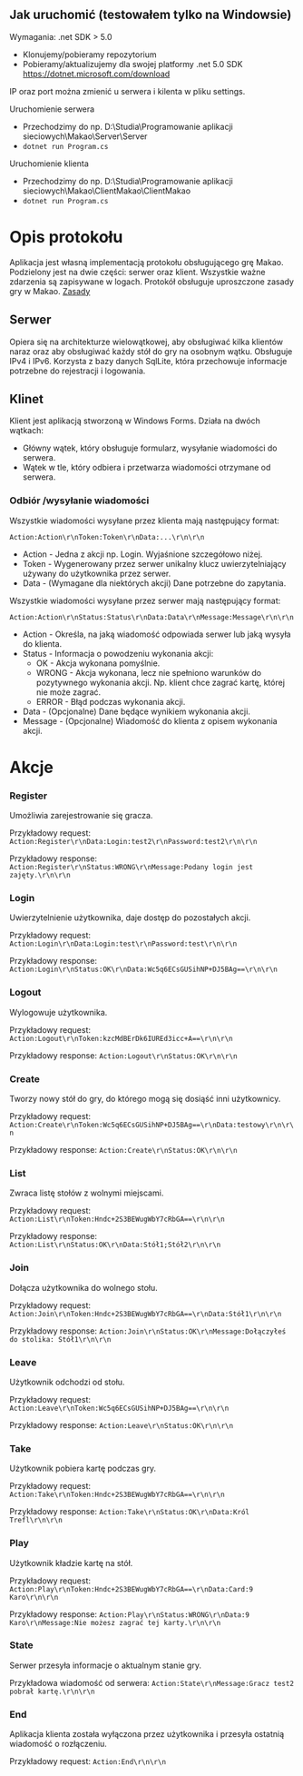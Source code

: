 ## Jak uruchomić (testowałem tylko na Windowsie)
Wymagania: .net SDK > 5.0

* Klonujemy/pobieramy repozytorium
* Pobieramy/aktualizujemy dla swojej platformy .net 5.0 SDK https://dotnet.microsoft.com/download

IP oraz port można zmienić u serwera i kilenta w pliku settings.

Uruchomienie serwera
  * Przechodzimy do np. D:\Studia\Programowanie aplikacji sieciowych\Makao\Server\Server 
  * `dotnet run Program.cs`
  
Uruchomienie klienta
  * Przechodzimy do np. D:\Studia\Programowanie aplikacji sieciowych\Makao\ClientMakao\ClientMakao
  * `dotnet run Program.cs`


# Opis protokołu 
Aplikacja jest własną implementacją protokołu obsługującego grę Makao. Podzielony jest na dwie części: serwer oraz klient.
 Wszystkie ważne zdarzenia są zapisywane w logach. Protokół obsługuje uproszczone zasady gry w Makao. [Zasady](https://github.com/mlesisz/Makao/blob/main/Zasady%20Makao.md)
## Serwer
Opiera się na architekturze wielowątkowej, aby obsługiwać kilka klientów naraz oraz aby obsługiwać każdy stół do gry na osobnym wątku. Obsługuje IPv4 i IPv6. Korzysta z bazy danych SqlLite, która przechowuje informacje potrzebne do rejestracji i logowania.
## Klinet
Klient jest aplikacją stworzoną w Windows Forms. Działa na dwóch wątkach:
- Główny wątek, który obsługuje formularz, wysyłanie wiadomości do serwera.
- Wątek w tle, który odbiera i przetwarza wiadomości otrzymane od serwera.
### Odbiór /wysyłanie wiadomości
Wszystkie wiadomości wysyłane przez klienta mają następujący format: 

 `Action:Action\r\nToken:Token\r\nData:...\r\n\r\n`
 * Action - Jedna z akcji np. Login. Wyjaśnione szczegółowo niżej.
 * Token - Wygenerowany przez serwer unikalny klucz uwierzytelniający używany do użytkownika przez serwer.
 * Data - (Wymagane dla niektórych akcji) Dane potrzebne do zapytania. 

Wszystkie wiadomości wysyłane przez serwer mają następujący format:

`Action:Action\r\nStatus:Status\r\nData:Data\r\nMessage:Message\r\n\r\n`
* Action - Określa, na jaką wiadomość odpowiada serwer lub jaką wysyła do klienta. 
* Status - Informacja o powodzeniu wykonania akcji:
  * OK - Akcja wykonana pomyślnie.
  * WRONG - Akcja wykonana, lecz nie spełniono warunków do pozytywnego wykonania akcji. Np. klient chce zagrać kartę, której nie może zagrać.
  * ERROR - Błąd podczas wykonania akcji.
* Data - (Opcjonalne) Dane będące wynikiem wykonania akcji.
* Message - (Opcjonalne) Wiadomość do klienta z opisem wykonania akcji.

# Akcje
### Register
Umożliwia zarejestrowanie się gracza.

Przykładowy request: `Action:Register\r\nData:Login:test2\r\nPassword:test2\r\n\r\n`

Przykładowy response: `Action:Register\r\nStatus:WRONG\r\nMessage:Podany login jest zajęty.\r\n\r\n`
### Login
Uwierzytelnienie użytkownika, daje dostęp do pozostałych akcji.


Przykładowy request: `Action:Login\r\nData:Login:test\r\nPassword:test\r\n\r\n`

Przykładowy response: `Action:Login\r\nStatus:OK\r\nData:Wc5q6ECsGUSihNP+DJ5BAg==\r\n\r\n`
### Logout
Wylogowuje użytkownika.

Przykładowy request: `Action:Logout\r\nToken:kzcMdBErDk6IUREd3icc+A==\r\n\r\n`

Przykładowy response: `Action:Logout\r\nStatus:OK\r\n\r\n`
### Create
Tworzy nowy stół do gry, do którego mogą się dosiąść inni użytkownicy.

Przykładowy request: `Action:Create\r\nToken:Wc5q6ECsGUSihNP+DJ5BAg==\r\nData:testowy\r\n\r\n`

Przykładowy response: `Action:Create\r\nStatus:OK\r\n\r\n`
### List
Zwraca listę stołów z wolnymi miejscami.

Przykładowy request: `Action:List\r\nToken:Hndc+2S3BEWugWbY7cRbGA==\r\n\r\n`

Przykładowy response: `Action:List\r\nStatus:OK\r\nData:Stół1;Stół2\r\n\r\n`
### Join
Dołącza użytkownika do wolnego stołu.

Przykładowy request: `Action:Join\r\nToken:Hndc+2S3BEWugWbY7cRbGA==\r\nData:Stół1\r\n\r\n`

Przykładowy response: `Action:Join\r\nStatus:OK\r\nMessage:Dołączyłeś do stolika: Stół1\r\n\r\n`
### Leave
Użytkownik odchodzi od stołu.

Przykładowy request: `Action:Leave\r\nToken:Wc5q6ECsGUSihNP+DJ5BAg==\r\n\r\n`

Przykładowy response: `Action:Leave\r\nStatus:OK\r\n\r\n`
### Take
Użytkownik pobiera kartę podczas gry.

Przykładowy request: `Action:Take\r\nToken:Hndc+2S3BEWugWbY7cRbGA==\r\n\r\n`

Przykładowy response: `Action:Take\r\nStatus:OK\r\nData:Król Trefl\r\n\r\n`
### Play
Użytkownik kładzie kartę na stół.

Przykładowy request: `Action:Play\r\nToken:Hndc+2S3BEWugWbY7cRbGA==\r\nData:Card:9 Karo\r\n\r\n`

Przykładowy response: `Action:Play\r\nStatus:WRONG\r\nData:9 Karo\r\nMessage:Nie możesz zagrać tej karty.\r\n\r\n`
### State
Serwer przesyła informacje o aktualnym stanie gry.

Przykładowa wiadomość od serwera: `Action:State\r\nMessage:Gracz test2 pobrał kartę.\r\n\r\n`
### End
Aplikacja klienta została wyłączona przez użytkownika i przesyła ostatnią wiadomość o rozłączeniu.

Przykładowy request: `Action:End\r\n\r\n`
